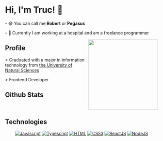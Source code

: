 <h1> Hi, I'm Truc! 👋</h1>
<p>- 😄 You can call me <b>Robert</b> or <b>Pegasus</b></p>
<p>- 🔭 Currently I am working at a hospital and am a freelance programmer </p>
<img align='right' src="https://i1.sndcdn.com/avatars-KyUTq2FEXQOwT3Kz-n98A4Q-t240x240.jpg" width="230">

## Profile

<p> > Graduated with a major in information technology from <a href="https://hcmus.edu.vn/">the University of Natural Sciences</a></p>
<p> > Frontend Developer </p>

## Github Stats

<img src="https://github-readme-stats.vercel.app/api?username=TrungTruc-KingRobert&show_icons=true&theme=radical" alt=""/>

<img src="https://github-readme-stats.vercel.app/api/top-langs?username=TrungTruc-KingRobert&layout=donut-vertical&theme=radical" alt="" />

## Technologies

<p align="center">
<a href="https://github.com/TrungTruc-KingRobert"><img src="https://img.shields.io/badge/JavaScript-f5f542.svg?style=for-the-badge&logo=javascript&logoColor=ffffff" alt="Javascript"></a>
<a href="https://github.com/TrungTruc-KingRobert"><img src="https://img.shields.io/badge/TypeScript-blue.svg?style=for-the-badge&logo=typescript&logoColor=ffffff" alt="Typescript"></a>
<a href="https://github.com/TrungTruc-KingRobert"><img src="https://img.shields.io/badge/HTML-orange.svg?style=for-the-badge&logo=html5&logoColor=ffffff" alt="HTML"></a>
<a href="https://github.com/TrungTruc-KingRobert"><img src="https://img.shields.io/badge/CSS3-3aabe8.svg?style=for-the-badge&logo=css3&logoColor=ffffff" alt="CSS3"></a>
<a href="https://github.com/TrungTruc-KingRobert"><img src="https://img.shields.io/badge/ReactJS-61DAFB.svg?style=for-the-badge&logo=React&logoColor=ffffff" alt="ReactJS"></a>
<a href="https://github.com/TrungTruc-KingRobert"><img src="https://img.shields.io/badge/node.js-%23339933.svg?&style=for-the-badge&logo=node.js&logoColor=white" alt="NodeJS"></a>
</p>

